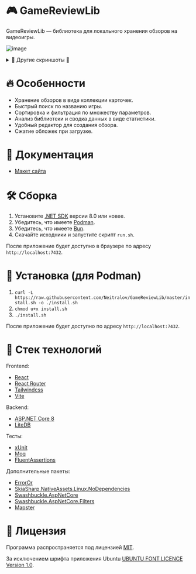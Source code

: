 # 🎮 GameReviewLib
GameReviewLib — библиотека для локального хранения обзоров на видеоигры.

![image](https://github.com/Neitralov/GameReviewLib/assets/109409226/a836d6a0-9c7f-42af-8526-70abca2c79dc)

<details>
  <summary>🌆 Другие скриншоты 🌆</summary>

  ![image](https://github.com/Neitralov/GameReviewLib/assets/109409226/5b8d8418-0165-4fe0-afee-626792f8f2ae)
  ![image](https://github.com/Neitralov/GameReviewLib/assets/109409226/a836d6a0-9c7f-42af-8526-70abca2c79dc)
  ![image](https://github.com/Neitralov/GameReviewLib/assets/109409226/3405911a-346a-4fd9-8dbe-4199680df31e)
  ![image](https://github.com/Neitralov/GameReviewLib/assets/109409226/842586db-42e1-4073-bdd9-a396ae9de51c)
</details>

# 🔥 Особенности
* Хранение обзоров в виде коллекции карточек.
* Быстрый поиск по названию игры.
* Сортировка и фильтрация по множеству параметров.
* Анализ библиотеки и сводка данных в виде статистики.
* Удобный редактор для создания обзора.
* Сжатие обложек при загрузке.

# 📑 Документация
* [Макет сайта](https://www.figma.com/design/TXkT6cgTmrIRT4Vao7WXgZ/Game-Review-Lib)

# 🛠️ Сборка
1. Установите [.NET SDK](https://dotnet.microsoft.com/en-us/download/dotnet/8.0) версии 8.0 или новее.
2. Убедитесь, что имеете [Podman](https://podman.io).
3. Убедитесь, что имеете [Bun](https://bun.sh).
4. Скачайте исходники и запустите скрипт `run.sh`.

После приложение будет доступно в браузере по адресу `http://localhost:7432`.

# 💾 Установка (для Podman)
1. `curl -L https://raw.githubusercontent.com/Neitralov/GameReviewLib/master/install.sh -o ./install.sh`
2. `chmod u+x install.sh`
3. `./install.sh`

После приложение будет доступно по адресу `http://localhost:7432`.

# 🧰 Стек технологий
Frontend:

* [React](https://react.dev)
* [React Router](https://reactrouter.com/en/main/start/overview)
* [Tailwindcss](https://tailwindcss.com/)
* [Vite](https://vitejs.dev)

Backend:

* [ASP.NET Core 8](https://dotnet.microsoft.com/en-us/apps/aspnet)
* [LiteDB](https://github.com/mbdavid/litedb)

Тесты:
* [xUnit](https://github.com/xunit/xunit)
* [Moq](https://github.com/devlooped/moq)
* [FluentAssertions](https://github.com/fluentassertions/fluentassertions)

Дополнительные пакеты:

* [ErrorOr](https://github.com/amantinband/error-or)
* [SkiaSharp.NativeAssets.Linux.NoDependencies](https://github.com/mono/SkiaSharp)
* [Swashbuckle.AspNetCore](https://github.com/domaindrivendev/Swashbuckle.AspNetCore)
* [Swashbuckle.AspNetCore.Filters](https://github.com/mattfrear/Swashbuckle.AspNetCore.Filters)
* [Mapster](https://github.com/MapsterMapper/Mapster)

# 📃 Лицензия
Программа распространяется под лицензией [MIT](https://github.com/Neitralov/GameReviewLib/blob/master/LICENSE).

За исключением шрифта приложения Ubuntu [UBUNTU FONT LICENCE Version 1.0](https://github.com/Neitralov/GameReviewLib/blob/master/client/src/assets/UFL.txt).
